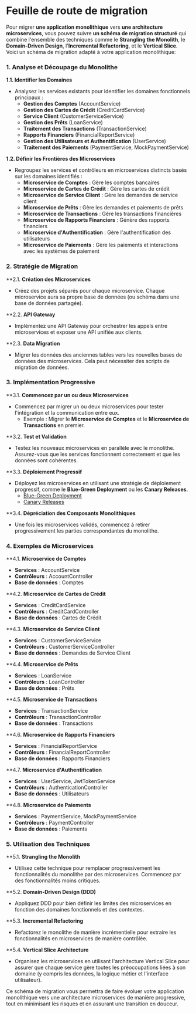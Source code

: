 # Feuille de route de migration

Pour migrer **une application monolithique** vers **une architecture microservices**, vous pouvez suivre **un schéma de migration structuré** qui combine l'ensemble des techniques comme le **Strangling the Monolith**, le **Domain-Driven Design**, l'**Incremental Refactoring**, et le **Vertical Slice**. Voici un schéma de migration adapté à votre application monolithique:

### 1. **Analyse et Découpage du Monolithe**

**1.1. Identifier les Domaines**
- Analysez les services existants pour identifier les domaines fonctionnels principaux :
  - **Gestion des Comptes** (AccountService)
  - **Gestion des Cartes de Crédit** (CreditCardService)
  - **Service Client** (CustomerServiceService)
  - **Gestion des Prêts** (LoanService)
  - **Traitement des Transactions** (TransactionService)
  - **Rapports Financiers** (FinancialReportService)
  - **Gestion des Utilisateurs et Authentification** (UserService)
  - **Traitement des Paiements** (PaymentService, MockPaymentService)

**1.2. Définir les Frontières des Microservices**
- Regroupez les services et contrôleurs en microservices distincts basés sur les domaines identifiés :
  - **Microservice de Comptes** : Gère les comptes bancaires
  - **Microservice de Cartes de Crédit** : Gère les cartes de crédit
  - **Microservice de Service Client** : Gère les demandes de service client
  - **Microservice de Prêts** : Gère les demandes et paiements de prêts
  - **Microservice de Transactions** : Gère les transactions financières
  - **Microservice de Rapports Financiers** : Génère des rapports financiers
  - **Microservice d'Authentification** : Gère l'authentification des utilisateurs
  - **Microservice de Paiements** : Gère les paiements et interactions avec les systèmes de paiement

### 2. **Stratégie de Migration**

**2.1. **Création des Microservices**
- Créez des projets séparés pour chaque microservice. Chaque microservice aura sa propre base de données (ou schéma dans une base de données partagée).

**2.2. **API Gateway**
- Implémentez une API Gateway pour orchestrer les appels entre microservices et exposer une API unifiée aux clients.

**2.3. **Data Migration**
- Migrer les données des anciennes tables vers les nouvelles bases de données des microservices. Cela peut nécessiter des scripts de migration de données.

### 3. **Implémentation Progressive**

**3.1. **Commencez par un ou deux Microservices**
- Commencez par migrer un ou deux microservices pour tester l'intégration et la communication entre eux.
  - Exemple : Migrer le **Microservice de Comptes** et le **Microservice de Transactions** en premier.

**3.2. **Test et Validation**
- Testez les nouveaux microservices en parallèle avec le monolithe. Assurez-vous que les services fonctionnent correctement et que les données sont cohérentes.

**3.3. **Déploiement Progressif**
- Déployez les microservices en utilisant une stratégie de déploiement progressif, comme le **Blue-Green Deployment** ou les **Canary Releases**.
  - [Blue-Green Deployment](https://github.com/bejaouibechir/CSharpLevel2/blob/J3/Technique%20Blue%20Green%20Deployment.md)
  - [Canary Releases](https://github.com/bejaouibechir/CSharpLevel2/edit/J3/Technique%20Canary%20Releases%20Deployment.md)

**3.4. **Dépréciation des Composants Monolithiques**
- Une fois les microservices validés, commencez à retirer progressivement les parties correspondantes du monolithe.

### 4. **Exemples de Microservices**

**4.1. **Microservice de Comptes**
- **Services** : AccountService
- **Contrôleurs** : AccountController
- **Base de données** : Comptes

**4.2. **Microservice de Cartes de Crédit**
- **Services** : CreditCardService
- **Contrôleurs** : CreditCardController
- **Base de données** : Cartes de Crédit

**4.3. **Microservice de Service Client**
- **Services** : CustomerServiceService
- **Contrôleurs** : CustomerServiceController
- **Base de données** : Demandes de Service Client

**4.4. **Microservice de Prêts**
- **Services** : LoanService
- **Contrôleurs** : LoanController
- **Base de données** : Prêts

**4.5. **Microservice de Transactions**
- **Services** : TransactionService
- **Contrôleurs** : TransactionController
- **Base de données** : Transactions

**4.6. **Microservice de Rapports Financiers**
- **Services** : FinancialReportService
- **Contrôleurs** : FinancialReportController
- **Base de données** : Rapports Financiers

**4.7. **Microservice d'Authentification**
- **Services** : UserService, JwtTokenService
- **Contrôleurs** : AuthenticationController
- **Base de données** : Utilisateurs

**4.8. **Microservice de Paiements**
- **Services** : PaymentService, MockPaymentService
- **Contrôleurs** : PaymentController
- **Base de données** : Paiements

### 5. **Utilisation des Techniques**

**5.1. **Strangling the Monolith**
- Utilisez cette technique pour remplacer progressivement les fonctionnalités du monolithe par des microservices. Commencez par des fonctionnalités moins critiques.

**5.2. **Domain-Driven Design (DDD)**
- Appliquez DDD pour bien définir les limites des microservices en fonction des domaines fonctionnels et des contextes.

**5.3. **Incremental Refactoring**
- Refactorez le monolithe de manière incrémentielle pour extraire les fonctionnalités en microservices de manière contrôlée.

**5.4. **Vertical Slice Architecture**
- Organisez les microservices en utilisant l'architecture Vertical Slice pour assurer que chaque service gère toutes les préoccupations liées à son domaine (y compris les données, la logique métier et l'interface utilisateur).

Ce schéma de migration vous permettra de faire évoluer votre application monolithique vers une architecture microservices de manière progressive, tout en minimisant les risques et en assurant une transition en douceur.
